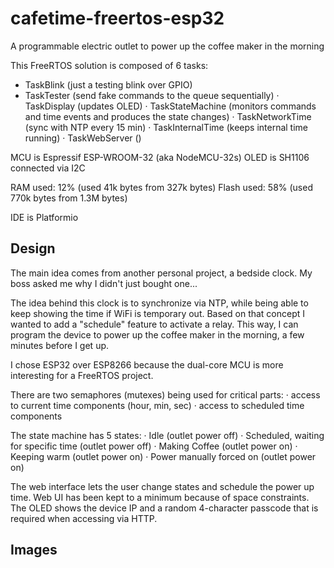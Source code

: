 # cafetime-freertos-esp32
A programmable electric outlet to power up the coffee maker in the morning

This FreeRTOS solution is composed of 6 tasks:
* TaskBlink (just a testing blink over GPIO)
* TaskTester (send fake commands to the queue sequentially)
· TaskDisplay (updates OLED)
· TaskStateMachine (monitors commands and time events and produces the state changes)
· TaskNetworkTime (sync with NTP every 15 min)
· TaskInternalTime (keeps internal time running)
· TaskWebServer ()

MCU is Espressif ESP-WROOM-32 (aka NodeMCU-32s)
OLED is SH1106 connected via I2C

RAM used: 12% (used 41k bytes from 327k bytes)
Flash used: 58% (used 770k bytes from 1.3M bytes)

IDE is Platformio


## Design

The main idea comes from another personal project, a bedside clock. My boss asked me why I didn't just bought one...

The idea behind this clock is to synchronize via NTP, while being able to keep showing the time if WiFi is temporary out.
Based on that concept I wanted to add a "schedule" feature to activate a relay. This way, I can program the device to power up the coffee maker in the morning, a few minutes before I get up. 

I chose ESP32 over ESP8266 because the dual-core MCU is more interesting for a FreeRTOS project.

There are two semaphores (mutexes) being used for critical parts:
· access to current time components (hour, min, sec)
· access to scheduled time components

The state machine has 5 states:
· Idle (outlet power off)
· Scheduled, waiting for specific time (outlet power off)
· Making Coffee (outlet power on)
· Keeping warm (outlet power on)
· Power manually forced on (outlet power on)

The web interface lets the user change states and schedule the power up time.
Web UI has been kept to a minimum because of space constraints.
The OLED shows the device IP and a random 4-character passcode that is required when accessing via HTTP.


## Images
